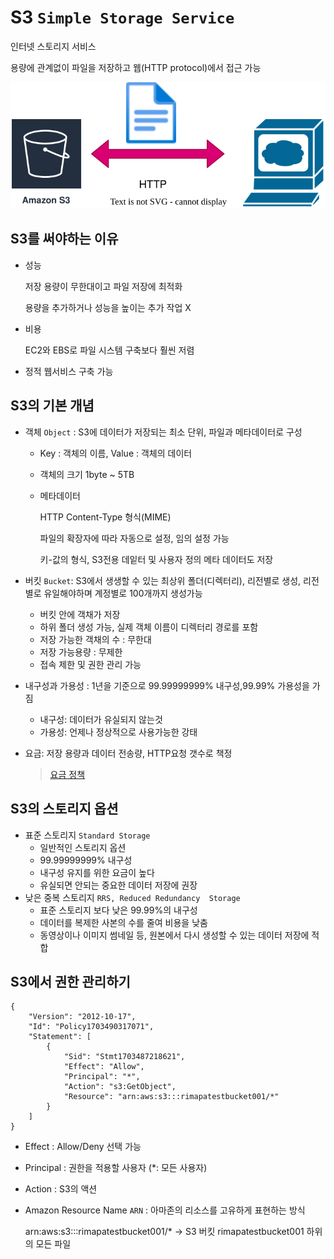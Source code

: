 # S3 `Simple Storage Service`

인터넷 스토리지 서비스

용량에 관계없이 파일을 저장하고 웹(HTTP protocol)에서 접근 가능

![S3](../../images/AWS/S3_HTTP.drawio.svg)

## S3를 써야하는 이유
- 성능

    저장 용량이 무한대이고 파일 저장에 최적화
    
    용량을 추가하거나 성능을 높이는 추가 작업 X
- 비용

    EC2와 EBS로 파일 시스템 구축보다 훨씬 저렴

- 정적 웹서비스 구축 가능

## S3의 기본 개념

- 객체 `Object` : S3에 데이터가 저장되는 최소 단위, 파일과 메타데이터로 구성
    - Key : 객체의 이름, Value : 객체의 데이터
    - 객체의 크기 1byte ~ 5TB
    - 메타데이터 

        HTTP Content-Type 형식(MIME)

        파일의 확장자에 따라 자동으로 설정, 임의 설정 가능

        키-값의 형식, S3전용 데잍터 및 사용자 정의 메타 데이터도 저장
    
- 버킷 `Bucket`: S3에서 생생할 수 있는 최상위 폴더(디렉터리), 리전별로 생성, 리전별로 유일해야하며 계정별로 100개까지 생성가능
    - 버킷 안에 객채가 저장
    - 하위 폴더 생성 가능, 실제 객체 이름이 디렉터리 경로를 포함
    - 저장 가능한 객채의 수 : 무한대
    - 저장 가능용량 : 무제한
    - 접속 제한 및 권한 관리 가능

- 내구성과 가용성 : 1년을 기준으로 99.99999999% 내구성,99.99% 가용성을 가짐
    - 내구성: 데이터가 유실되지 않는것
    - 가용성: 언제나 정상적으로 사용가능한 강태
- 요금: 저장 용량과 데이터 전송량, HTTP요청 갯수로 책정 
    > [요금 정책](https://aws.amazon.com/ko/s3/pricing/)

## S3의 스토리지 옵션
- 표준 스토리지 `Standard Storage`
    - 일반적인 스토리지 옵션
    - 99.99999999% 내구성
    - 내구성 유지를 위한 요금이 높다
    - 유실되면 안되는 중요한 데이터 저장에 권장
- 낮은 중복 스토리지 `RRS, Reduced Redundancy  Storage`
    - 표준 스토리지 보다 낮은 99.99%의 내구성
    - 데이터를 복제한 사본의 수를 줄여 비용을 낮춤
    - 동영상이나 이미지 썸네일 등, 원본에서 다시 생성할 수 있는 데이터 저장에 적합

## S3에서 권한 관리하기

```
{
    "Version": "2012-10-17",
    "Id": "Policy1703490317071",
    "Statement": [
        {
            "Sid": "Stmt1703487218621",
            "Effect": "Allow",
            "Principal": "*",
            "Action": "s3:GetObject",
            "Resource": "arn:aws:s3:::rimapatestbucket001/*"
        }
    ]
}
```

- Effect : Allow/Deny 선택 가능
- Principal : 권한을 적용할 사용자 (*: 모든 사용자)
- Action : S3의 액션
- Amazon Resource Name `ARN` : 아마존의 리소스를 고유하게 표현하는 방식

    arn:aws:s3:::rimapatestbucket001/* -> S3 버킷 rimapatestbucket001 하위의 모든 파일


